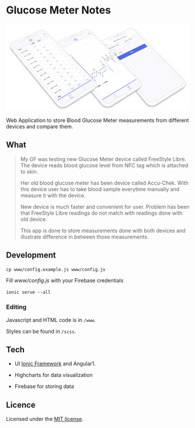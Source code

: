 # Glucose Meter Notes

![Glucose Notes](https://raw.githubusercontent.com/palampinen/glucose-meter/master/app.jpg)

Web Application to store Blood Glucose Meter measurements from different devices and compare them.

## What

> My GF was testing new Glucose Meter device called FreeStyle Libre. The device reads blood glucose
> level from NFC tag which is attached to skin.
>
> Her old blood glucose meter has been device called Accu-Chek. With this device user has to take
> blood sample everytime manually and measure it with the device.
>
> New device is much faster and convenient for user. Problem has been that FreeStyle Libre readings
> do not match with readings done with old device.
>
> This app is done to store measurements done with both devices and illustrate difference in between
> those measurements.

## Development

`cp www/config.example.js www/config.js`

Fill _www/config.js_ with your Firebase credentials

`ionic serve --all`

### Editing

Javascript and HTML code is in `/www`.

Styles can be found in `/scss`.

## Tech

* UI [Ionic Framework](http://ionicframework.com/) and Angular1.

* Highcharts for data visualization

* Firebase for storing data

## Licence

Licensed under the [MIT license](http://opensource.org/licenses/MIT).
